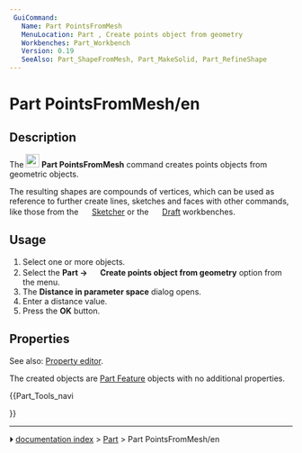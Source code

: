 ```yaml
---
 GuiCommand:
   Name: Part PointsFromMesh‎
   MenuLocation: Part , Create points object from geometry
   Workbenches: Part_Workbench
   Version: 0.19
   SeeAlso: Part_ShapeFromMesh, Part_MakeSolid, Part_RefineShape
---
```


# Part PointsFromMesh/en

## Description

The <img alt="" src=images/Part_PointsFromMesh.svg  style="width:24px;"> **Part PointsFromMesh** command creates points objects from geometric objects.

The resulting shapes are compounds of vertices, which can be used as reference to further create lines, sketches and faces with other commands, like those from the <img alt="" src=images/Workbench_Sketcher.svg  style="width:16px;"> [Sketcher](Sketcher_Workbench.md) or the <img alt="" src=images/Workbench_Draft.svg  style="width:16px;"> [Draft](Draft_Workbench.md) workbenches.

## Usage

1.  Select one or more objects.
2.  Select the **Part → <img src="images/Part_PointsFromMesh.svg" width=16px> Create points object from geometry** option from the menu.
3.  The **Distance in parameter space** dialog opens.
4.  Enter a distance value.
5.  Press the **OK** button.

## Properties

See also: [Property editor](Property_editor.md).

The created objects are [Part Feature](Part_Feature.md) objects with no additional properties.





{{Part_Tools_navi

}}



---
⏵ [documentation index](../README.md) > [Part](Part_Workbench.md) > Part PointsFromMesh/en
